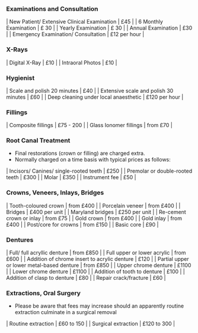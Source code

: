 ### Examinations and Consultation

| New Patient/ Extensive Clinical Examination | £45 |
| 6 Monthly Examination | £ 30 |
| Yearly Examination | £ 30 |
| Annual Examination | £30 |
| Emergency Examination/ Consultation | £12 per hour |

### X-Rays

| Digital X-Ray | £10 |
| Intraoral Photos | £10 |

### Hygienist

| Scale and polish 20 minutes | £40 |
| Extensive scale and polish 30 minutes | £60 |
| Deep cleaning under local anaesthetic | £120 per hour |

### Fillings

| Composite fillings | £75 - 200 |
| Glass Ionomer fillings | from £70 |

### Root Canal Treatment

+ Final restorations (crown or filling) are charged extra.
+ Normally charged on a time basis with typical prices as follows:

| Incisors/ Canines/ single-rooted teeth | £250 |
| Premolar or double-rooted teeth | £300 |
| Molar | £350 |
| Instrument fee | £50 |

### Crowns, Veneers, Inlays, Bridges

| Tooth-coloured crown | from £400 |
| Porcelain veneer | from £400 |
| Bridges | £400 per unit |
| Maryland bridges | £250 per unit |
| Re-cement crown or inlay | from £75 |
| Gold crown | from £400 |
| Gold inlay | from £400 |
| Post/core for crowns | from £150 |
| Basic core | £90 |

### Dentures

| Full/ full acryllic denture | from £850 |
| Full upper or lower acrylic | from £600 |
| Addition of chrome insert to acrylic denture |  £120 |
| Partial upper or lower metal-based denture | from £850 |
| Upper chrome denture | £1100 |
| Lower chrome denture | £1100 |
| Addition of tooth to denture | £100 |
| Addition of clasp to denture | £80 |
| Repair crack/fracture | £60 |

### Extractions, Oral Surgery

+ Please be aware that fees may increase should an apparently routine extraction culminate in a surgical removal

| Routine extraction | £60 to 150 |
| Surgical extraction | £120 to 300 |